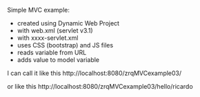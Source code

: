 Simple MVC example:

- created using Dynamic Web Project
- with web.xml (servlet v3.1)
- with xxxx-servlet.xml
- uses CSS (bootstrap) and JS files
- reads variable from URL
- adds value to model variable

I can call it like this
http://localhost:8080/zrqMVCexample03/

or like this
http://localhost:8080/zrqMVCexample03/hello/ricardo
